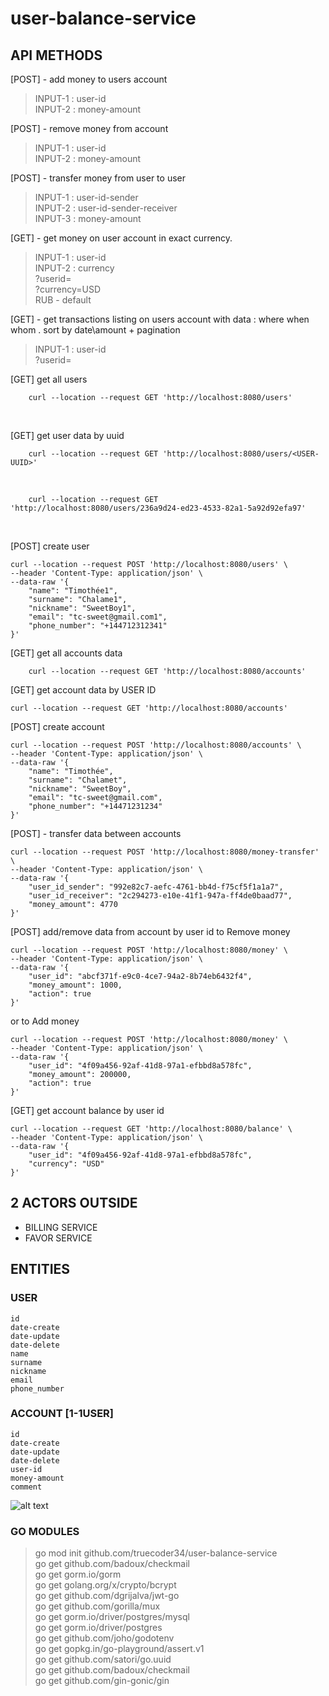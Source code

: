 # user-balance-service

## API METHODS
[POST] - add money to users account
> INPUT-1 : user-id  
> INPUT-2 : money-amount

[POST] - remove money from account
> INPUT-1 : user-id  
> INPUT-2 : money-amount  

[POST] - transfer money from user to user
> INPUT-1 : user-id-sender  
> INPUT-2 : user-id-sender-receiver  
> INPUT-3 : money-amount  

[GET] - get money on user account in exact currency.  
> INPUT-1 : user-id  
> INPUT-2 : currency    
?userid=    
?currency=USD   
RUB - default   
    
[GET] - get transactions listing on users account with data : where when whom . sort by date\amount + pagination
> INPUT-1 : user-id  
    ?userid=


[GET] get all users
```
    curl --location --request GET 'http://localhost:8080/users'
```
<br>

[GET] get user data by uuid
```
    curl --location --request GET 'http://localhost:8080/users/<USER-UUID>'
```
<br>

```
    curl --location --request GET 'http://localhost:8080/users/236a9d24-ed23-4533-82a1-5a92d92efa97'
```
<br>

[POST] create user
```
curl --location --request POST 'http://localhost:8080/users' \
--header 'Content-Type: application/json' \
--data-raw '{
    "name": "Timothée1",
    "surname": "Chalame1",
    "nickname": "SweetBoy1",
    "email": "tc-sweet@gmail.com1",
    "phone_number": "+144712312341"
}'
```

[GET] get all accounts data
```
    curl --location --request GET 'http://localhost:8080/accounts'
```

[GET] get account data by USER ID 
```
curl --location --request GET 'http://localhost:8080/accounts'
```

[POST] create account
```
curl --location --request POST 'http://localhost:8080/accounts' \
--header 'Content-Type: application/json' \
--data-raw '{
    "name": "Timothée",
    "surname": "Chalamet",
    "nickname": "SweetBoy",
    "email": "tc-sweet@gmail.com",
    "phone_number": "+14471231234"
}'
```

[POST] - transfer data between accounts 
```
curl --location --request POST 'http://localhost:8080/money-transfer' \
--header 'Content-Type: application/json' \
--data-raw '{
    "user_id_sender": "992e82c7-aefc-4761-bb4d-f75cf5f1a1a7",
    "user_id_receiver": "2c294273-e10e-41f1-947a-ff4de0baad77",
    "money_amount": 4770
}'
```

[POST] add/remove data from account by user id
to Remove money
```
curl --location --request POST 'http://localhost:8080/money' \
--header 'Content-Type: application/json' \
--data-raw '{
    "user_id": "abcf371f-e9c0-4ce7-94a2-8b74eb6432f4",
    "money_amount": 1000,
    "action": true
}'
```
or to Add money
```
curl --location --request POST 'http://localhost:8080/money' \
--header 'Content-Type: application/json' \
--data-raw '{
    "user_id": "4f09a456-92af-41d8-97a1-efbbd8a578fc",
    "money_amount": 200000,
    "action": true
}'
```

[GET] get account balance by user id
```
curl --location --request GET 'http://localhost:8080/balance' \
--header 'Content-Type: application/json' \
--data-raw '{
    "user_id": "4f09a456-92af-41d8-97a1-efbbd8a578fc",
    "currency": "USD"
}'
```


## 2 ACTORS OUTSIDE
- BILLING SERVICE
- FAVOR SERVICE


## ENTITIES
### USER
```
id
date-create
date-update
date-delete
name
surname
nickname
email
phone_number
```

### ACCOUNT [1-1USER]
```
id
date-create
date-update
date-delete
user-id
money-amount
comment
```
![alt text](https://www.linkpicture.com/q/DB_1.png)



### GO MODULES 
>go mod init github.com/truecoder34/user-balance-service<br>
>go get github.com/badoux/checkmail<br>
>go get gorm.io/gorm<br>
>go get golang.org/x/crypto/bcrypt<br>
>go get github.com/dgrijalva/jwt-go<br>
>go get github.com/gorilla/mux<br>
>go get gorm.io/driver/postgres/mysql<br>
>go get gorm.io/driver/postgres<br>
>go get github.com/joho/godotenv<br>
>go get gopkg.in/go-playground/assert.v1<br>
>go get github.com/satori/go.uuid<br>
>go get github.com/badoux/checkmail<br>
>go get github.com/gin-gonic/gin<br>